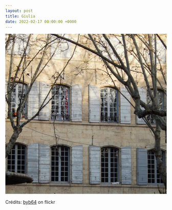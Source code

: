 ```yaml
---
layout: post
title: Giulia
date: 2022-02-17 00:00:00 +0000
---
```


![Giulia](/images/2022-02-17.jpg)

Crédits: [byb64](https://www.flickr.com/people/50879678@N03/) on flickr
